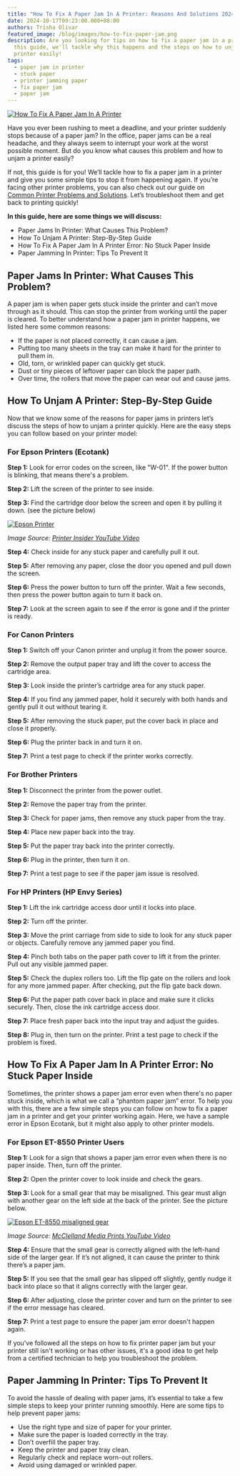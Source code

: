 ```yaml
---
title: "How To Fix A Paper Jam In A Printer: Reasons And Solutions 2024"
date: 2024-10-17T09:23:00.000+08:00
authors: Trisha Olivar
featured_image: /blog/images/how-to-fix-paper-jam.png
description: Are you looking for tips on how to fix a paper jam in a printer? In
  this guide, we'll tackle why this happens and the steps on how to unjam a
  printer easily!
tags:
  - paper jam in printer
  - stuck paper
  - printer jamming paper
  - fix paper jam
  - paper jam
---
```

[![How To Fix A Paper Jam In A Printer](/blog/images/how-to-fix-paper-jam.png "How To Fix A Paper Jam In A Printer: Reasons And Solutions 2024")](/blog/images/how-to-fix-paper-jam.png)

Have you ever been rushing to meet a deadline, and your printer suddenly stops because of a paper jam? In the office, paper jams can be a real headache, and they always seem to interrupt your work at the worst possible moment. But do you know what causes this problem and how to unjam a printer easily?

If not, this guide is for you! We’ll tackle how to fix a paper jam in a printer and give you some simple tips to stop it from happening again. If you’re facing other printer problems, you can also check out our guide on [Common Printer Problems and Solutions](https://www.compandsave.com/blog/posts/common-printer-problems-and-solutions-compandsave-2024.html). Let’s troubleshoot them and get back to printing quickly!

**In this guide, here are some things we will discuss:**

* Paper Jams In Printer: What Causes This Problem?
* How To Unjam A Printer: Step-By-Step Guide
* How To Fix A Paper Jam In A Printer Error: No Stuck Paper Inside
* Paper Jamming In Printer: Tips To Prevent It

## Paper Jams In Printer: What Causes This Problem?

A paper jam is when paper gets stuck inside the printer and can’t move through as it should. This can stop the printer from working until the paper is cleared. To better understand how a paper jam in printer happens, we listed here some common reasons:

* If the paper is not placed correctly, it can cause a jam.
* Putting too many sheets in the tray can make it hard for the printer to pull them in.
* Old, torn, or wrinkled paper can quickly get stuck.
* Dust or tiny pieces of leftover paper can block the paper path.
* Over time, the rollers that move the paper can wear out and cause jams.

## How To Unjam A Printer: Step-By-Step Guide

Now that we know some of the reasons for paper jams in printers let’s discuss the steps of how to unjam a printer quickly. Here are the easy steps you can follow based on your printer model:

### For Epson Printers (Ecotank)

**Step 1:** Look for error codes on the screen, like "W-01". If the power button is blinking, that means there's a problem. 

**Step 2:** Lift the screen of the printer to see inside.

**Step 3:** Find the cartridge door below the screen and open it by pulling it down. (see the picture below)

[![Epson Printer](/blog/images/screenshot-2024-10-17-at-9.29.15 pm.png "Epson cartridge door")](/blog/images/screenshot-2024-10-17-at-9.29.15 pm.png)

*Image Source: [Printer Insider YouTube Video](https://www.youtube.com/watch?v=7VXvyOHAtOM)*

**Step 4:** Check inside for any stuck paper and carefully pull it out.

**Step 5:** After removing any paper, close the door you opened and pull down the screen.

**Step 6:** Press the power button to turn off the printer. Wait a few seconds, then press the power button again to turn it back on.

**Step 7:** Look at the screen again to see if the error is gone and if the printer is ready.

### For Canon Printers

**Step 1:** Switch off your Canon printer and unplug it from the power source.

**Step 2:** Remove the output paper tray and lift the cover to access the cartridge area.

**Step 3:** Look inside the printer’s cartridge area for any stuck paper.

**Step 4:** If you find any jammed paper, hold it securely with both hands and gently pull it out without tearing it.

**Step 5:** After removing the stuck paper, put the cover back in place and close it properly.

**Step 6:** Plug the printer back in and turn it on.

**Step 7:** Print a test page to check if the printer works correctly.

### For Brother Printers

**Step 1:** Disconnect the printer from the power outlet.

**Step 2:** Remove the paper tray from the printer.

**Step 3:** Check for paper jams, then remove any stuck paper from the tray.

**Step 4:** Place new paper back into the tray.

**Step 5:** Put the paper tray back into the printer correctly.

**Step 6:** Plug in the printer, then turn it on. 

**Step 7:** Print a test page to see if the paper jam issue is resolved.

### For HP Printers (HP Envy Series)

**Step 1:** Lift the ink cartridge access door until it locks into place.

**Step 2:** Turn off the printer.

**Step 3:** Move the print carriage from side to side to look for any stuck paper or objects. Carefully remove any jammed paper you find.

**Step 4:** Pinch both tabs on the paper path cover to lift it from the printer. Pull out any visible jammed paper.

**Step 5:** Check the duplex rollers too. Lift the flip gate on the rollers and look for any more jammed paper. After checking, put the flip gate back down.

**Step 6:** Put the paper path cover back in place and make sure it clicks securely. Then, close the ink cartridge access door.

**Step 7:** Place fresh paper back into the input tray and adjust the guides.

**Step 8:** Plug in, then turn on the printer. Print a test page to check if the problem is fixed. 

## How To Fix A Paper Jam In A Printer Error: No Stuck Paper Inside

Sometimes, the printer shows a paper jam error even when there's no paper stuck inside, which is what we call a “phantom paper jam” error. To help you with this, there are a few simple steps you can follow on how to fix a paper jam in a printer and get your printer working again. Here, we have a sample error in Epson Ecotank, but it might also apply to other printer models.

### For Epson ET-8550 Printer Users

**Step 1:** Look for a sign that shows a paper jam error even when there is no paper inside. Then, turn off the printer.

**Step 2:** Open the printer cover to look inside and check the gears.

**Step 3:** Look for a small gear that may be misaligned. This gear must align with another gear on the left side at the back of the printer. See the picture below.

[![Epson ET-8550 misaligned gear](/blog/images/screenshot-2024-10-17-at-9.32.50 pm.png "Epson ET-8550")](/blog/images/screenshot-2024-10-17-at-9.32.50 pm.png)

*Image Source: [McClelland Media Prints YouTube Video](https://www.youtube.com/watch?v=R1IGm-9mhrM)*

**Step 4:** Ensure that the small gear is correctly aligned with the left-hand side of the larger gear. If it’s not aligned, it can cause the printer to think there’s a paper jam.

**Step 5:** If you see that the small gear has slipped off slightly, gently nudge it back into place so that it aligns correctly with the larger gear.

**Step 6:** After adjusting, close the printer cover and turn on the printer to see if the error message has cleared.

**Step 7:** Print a test page to ensure the paper jam error doesn't happen again.

If you've followed all the steps on how to fix printer paper jam but your printer still isn't working or has other issues, it's a good idea to get help from a certified technician to help you troubleshoot the problem.

## Paper Jamming In Printer: Tips To Prevent It

To avoid the hassle of dealing with paper jams, it’s essential to take a few simple steps to keep your printer running smoothly. Here are some tips to help prevent paper jams:

* Use the right type and size of paper for your printer.
* Make sure the paper is loaded correctly in the tray.
* Don’t overfill the paper tray.
* Keep the printer and paper tray clean.
* Regularly check and replace worn-out rollers.
* Avoid using damaged or wrinkled paper.

[](https://www.compandsave.com/printer-troubleshooting-printer-problems-and-solutions-guide)
